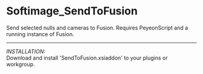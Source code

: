 Softimage_SendToFusion
======================

Send selected nulls and cameras to Fusion. Requires PeyeonScript and a running instance of Fusion.

___

*INSTALLATION:* <br/>
Download and install 'SendToFusion.xsiaddon' to your plugins or workgroup.

